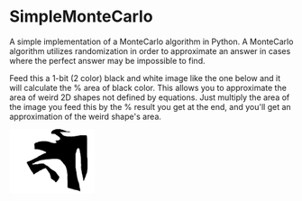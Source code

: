 # SimpleMonteCarlo
A simple implementation of a MonteCarlo algorithm in Python. A MonteCarlo algorithm utilizes randomization in order to approximate an answer in cases where the perfect answer may be impossible to find.

Feed this a 1-bit (2 color) black and white image like the one below and it will calculate the % area of black color. This allows you to approximate the area of weird 2D shapes not defined by equations. Just multiply the area of the image you feed this by the % result you get at the end, and you'll get an approximation of the weird shape's area.

<img src="https://raw.githubusercontent.com/AbstractMonkey/SimpleMonteCarlo/master/test.png" width="30%" height="30%"/> 
